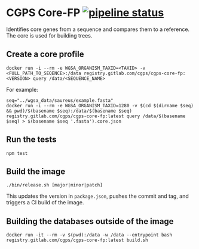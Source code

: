# CGPS Core-FP [![pipeline status](https://gitlab.com/cgps/cgps-core-fp/badges/master/pipeline.svg)](https://gitlab.com/cgps/cgps-core-fp/commits/master)

Identifies core genes from a sequence and compares them to a reference. The core is used for building trees.

## Create a core profile

```
docker run -i --rm -e WGSA_ORGANISM_TAXID=<TAXID> -v <FULL_PATH_TO_SEQENCE>:/data registry.gitlab.com/cgps/cgps-core-fp:<VERSION> query /data/<SEQUENCE_NAME>
```

For example:

```
seq="../wgsa_data/saureus/example.fasta"
docker run -i --rm -e WGSA_ORGANISM_TAXID=1280 -v $(cd $(dirname $seq) && pwd)/$(basename $seq):/data/$(basename $seq) registry.gitlab.com/cgps/cgps-core-fp:latest query /data/$(basename $seq) > $(basename $seq '.fasta').core.json
```

## Run the tests

```
npm test
```

## Build the image

```
./bin/release.sh [major|minor|patch]
```

This updates the version in `package.json`, pushes the commit and tag, and triggers a CI build of the image.

## Building the databases outside of the image

```
docker run -it --rm -v $(pwd):/data -w /data --entrypoint bash registry.gitlab.com/cgps/cgps-core-fp:latest build.sh
```

